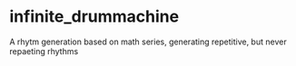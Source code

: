 # infinite_drummachine
A rhytm generation based on math series, generating repetitive, but never repaeting rhythms
